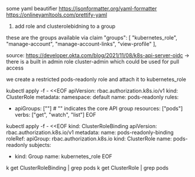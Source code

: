 some yaml beautifier
	https://jsonformatter.org/yaml-formatter
	https://onlineyamltools.com/prettify-yaml

1. add role and clusterolebidning to a group

these are the groups available via claim
  "groups": [
    "kubernetes_role",
    "manage-account",
    "manage-account-links",
    "view-profile"
  ],

source: https://developer.okta.com/blog/2021/11/08/k8s-api-server-oidc
	-> there is a built in admin role cluster-admin which could be used for pull access

we create a restricted pods-readonly role and attach it to kubernetes_role

kubectl apply -f - <<EOF
apiVersion: rbac.authorization.k8s.io/v1
kind: ClusterRole
metadata:
  namespace: default
  name: pods-readonly
rules:
- apiGroups: [""] # "" indicates the core API group
  resources: ["pods"]
  verbs: ["get", "watch", "list"]
EOF

kubectl apply -f - <<EOF
kind: ClusterRoleBinding
apiVersion: rbac.authorization.k8s.io/v1
metadata:
  name: pods-readonly-binding
roleRef:
  apiGroup: rbac.authorization.k8s.io
  kind: ClusterRole
  name: pods-readonly
subjects:
- kind: Group
  name: kubernetes_role
EOF

k get ClusterRoleBinding | grep pods
k get ClusterRole | grep pods


